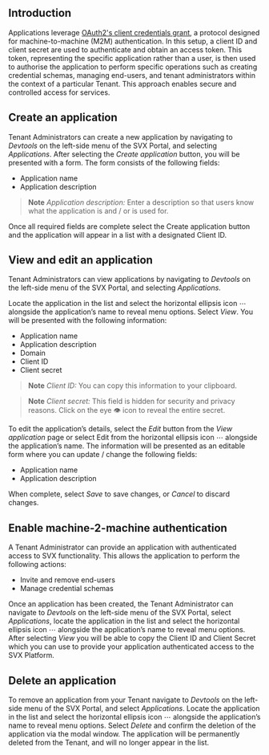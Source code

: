 ## Introduction

Applications leverage [OAuth2's client credentials grant](https://oauth.net/2/grant-types/client-credentials/), a protocol designed for machine-to-machine (M2M) authentication. In this setup, a client ID and client secret are used to authenticate and obtain an access token. This token, representing the specific application rather than a user, is then used to authorise the application to perform specific operations such as creating credential schemas, managing end-users, and tenant administrators within the context of a particular Tenant. This approach enables secure and controlled access for services.

## Create an application

Tenant Administrators can create a new application by navigating to _Devtools_ on the left-side menu of the SVX Portal, and selecting _Applications_. After selecting the _Create application_ button, you will be presented with a form. The form consists of the following fields:
* Application name
* Application description

> **Note**
> _Application description:_ Enter a description so that users know what the application is and / or is used for.

Once all required fields are complete select the Create application button and the application will appear in a list with a designated Client ID.

## View and edit an application

Tenant Administrators can view applications by navigating to _Devtools_ on the left-side menu of the SVX Portal, and selecting _Applications_.

Locate the application in the list and select the horizontal ellipsis icon ⋯ alongside the application’s name to reveal menu options. Select _View_. You will be presented with the following information:
* Application name
* Application description
* Domain
* Client ID
* Client secret

> **Note**
> _Client ID:_ You can copy this information to your clipboard.

> **Note**
> _Client secret:_ This field is hidden for security and privacy reasons. Click on the eye 👁 icon to reveal the entire secret.

To edit the application’s details, select the _Edit_ button from the _View application_ page or select Edit from the horizontal ellipsis icon ⋯ alongside the application’s name. The information will be presented as an editable form where you can update / change the following fields:
* Application name
* Application description

When complete, select _Save_ to save changes, or _Cancel_ to discard changes.

## Enable machine-2-machine authentication

A Tenant Administrator can provide an application with authenticated access to SVX functionality. This allows the application to perform the following actions:
* Invite and remove end-users
* Manage credential schemas

Once an application has been created, the Tenant Administrator can navigate to _Devtools_ on the left-side menu of the SVX Portal, select _Applications_, locate the application in the list and select the horizontal ellipsis icon ⋯ alongside the application’s name to reveal menu options. After selecting _View_ you will be able to copy the Client ID and Client Secret which you can use to provide your application authenticated access to the SVX Platform.

## Delete an application

To remove an application from your Tenant navigate to _Devtools_ on the left-side menu of the SVX Portal, and select _Applications_. Locate the application in the list and select the horizontal ellipsis icon ⋯ alongside the application’s name to reveal menu options. Select _Delete_ and confirm the deletion of the application via the modal window. The application will be permanently deleted from the Tenant, and will no longer appear in the list.

